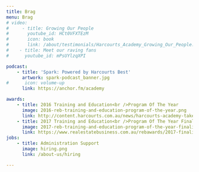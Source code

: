 ```yaml
---
title: Brag
menu: Brag
# video:
#     - title: Growing Our People
#       youtube_id: HCt0VFXTEzM
#       icon: book
#       link: /about/testimonials/Harcourts_Academy_Growing_Our_People.pdf
#    - title: Meet our raving fans
#      youtube_id: mPsUYlzqXPI

podcast:
    - title: 'Spark: Powered by Harcourts Best'
      artwork: spark-podcast_banner.jpg
#      icon: volume-up
      link: https://anchor.fm/academy

awards:
    - title: 2016 Training and Education<br />Program Of The Year
      image: 2016-reb-training-and-education-program-of-the-year.png
      link: http://content.harcourts.com.au/news/harcourts-academy-takes-out-top-award
    - title: 2017 Training and Education<br />Program Of The Year Finalist
      image: 2017-reb-training-and-education-program-of-the-year-finalist.png
      link: https://www.realestatebusiness.com.au/rebawards/2017-finalists
jobs:
    - title: Administration Support
      image: hiring.png
      link: /about-us/hiring

---
```


